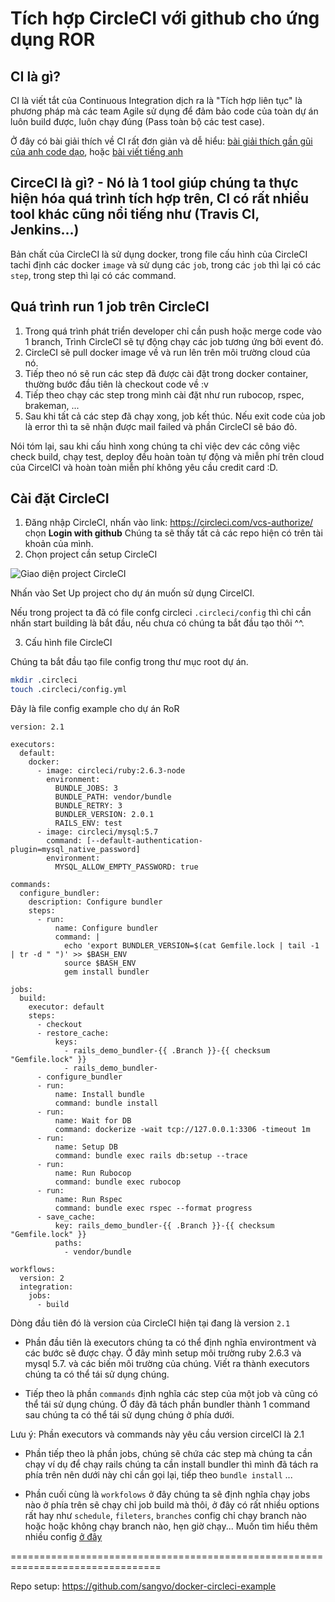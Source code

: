 # Tích hợp CircleCI với github cho ứng dụng ROR

## CI là gì?

CI là viết tắt của Continuous Integration dịch ra là "Tích hợp liên tục" là phương pháp mà các team Agile sử dụng để đảm bảo code của toàn dự án 
luôn build được, luôn chạy đúng (Pass toàn bộ các test case).

Ở đây có bài giải thích về CI rất đơn giản và dễ hiểu: [bài giải thích gần gũi của anh code dạo](https://toidicodedao.com/2015/08/27/giai-thich-don-gian-ve-ci-continuous-integration-tich-hop-lien-tuc/), hoặc [bài viết tiếng anh](https://www.thoughtworks.com/continuous-integration)
 
 ## CirceCI là gì? - Nó là 1 tool giúp chúng ta thực hiện hóa quá trình tích hợp trên, CI có rất nhiều tool khác cũng nổi tiếng như (Travis CI, Jenkins...)
 
  Bản chất của CircleCI là sử dụng docker, trong file cấu hình của CircleCI tachỉ định các docker `image` và sử dụng các `job`, trong các `job` thì lại có các `step`, trong step thì lại có các command.

## Quá trình run 1 job trên CircleCI

1. Trong quá trình phát triển developer chỉ cần push hoặc merge code vào 1 branch, Trình CircleCI sẽ tự động chạy các job tương ứng bởi event đó.
2. CircleCI sẽ pull docker image về và run lên trên môi trường cloud của nó.
3. Tiếp theo nó sẽ run các step đã được cài đặt trong docker container, thường bước đầu tiên là checkout code về :v
4. Tiếp theo chạy các step trong mình cài đặt như run rubocop, rspec, brakeman, ...
5. Sau khi tất cả các step đã chạy xong, job kết thúc. Nếu exit code của job là error thì ta sẽ nhận được mail failed và phần CircleCI sẽ báo đỏ.

 Nói tóm lại, sau khi cấu hình xong chúng ta chỉ việc dev các công việc check build, chạy test, deploy đều hoàn toàn tự động và miễn phí trên cloud của CircelCI và hoàn toàn miễn phí không yêu cầu credit card :D.

## Cài đặt CircleCI 

1. Đăng nhập CircleCI, nhấn vào link: https://circleci.com/vcs-authorize/ chọn 
**Login with github** Chúng ta sẽ thấy tất cả các repo hiện có trên tài khoản của mình.
2. Chọn project cần setup CircleCI

![Giao diện project CircleCI](https://user-images.githubusercontent.com/19734293/90332520-c001bc00-dfe7-11ea-9d51-2dbdef2ce66a.png)

Nhấn vào Set Up project cho dự án muốn sử dụng CircelCI.

Nếu trong project ta đã có file confg circleci `.circleci/config` thì chỉ cần nhấn start building là bắt đầu, nếu chưa có chúng ta bắt đầu tạo thôi ^^.

3. Cấu hình file CircleCI

Chúng ta bắt đầu tạo file config trong thư mục root dự án.

```sh
mkdir .circleci
touch .circleci/config.yml
```

Đây là file config example cho dự án RoR

```
version: 2.1

executors:
  default:
    docker:
      - image: circleci/ruby:2.6.3-node
        environment:
          BUNDLE_JOBS: 3
          BUNDLE_PATH: vendor/bundle
          BUNDLE_RETRY: 3
          BUNDLER_VERSION: 2.0.1
          RAILS_ENV: test
      - image: circleci/mysql:5.7
        command: [--default-authentication-plugin=mysql_native_password]
        environment:
          MYSQL_ALLOW_EMPTY_PASSWORD: true

commands:
  configure_bundler:
    description: Configure bundler
    steps:
      - run:
          name: Configure bundler
          command: |
            echo 'export BUNDLER_VERSION=$(cat Gemfile.lock | tail -1 | tr -d " ")' >> $BASH_ENV
            source $BASH_ENV
            gem install bundler

jobs:
  build:
    executor: default
    steps:
      - checkout
      - restore_cache:
          keys:
            - rails_demo_bundler-{{ .Branch }}-{{ checksum "Gemfile.lock" }}
            - rails_demo_bundler-
      - configure_bundler
      - run:
          name: Install bundle
          command: bundle install
      - run:
          name: Wait for DB
          command: dockerize -wait tcp://127.0.0.1:3306 -timeout 1m
      - run:
          name: Setup DB
          command: bundle exec rails db:setup --trace
      - run:
          name: Run Rubocop
          command: bundle exec rubocop
      - run:
          name: Run Rspec
          command: bundle exec rspec --format progress
      - save_cache:
          key: rails_demo_bundler-{{ .Branch }}-{{ checksum "Gemfile.lock" }}
          paths:
            - vendor/bundle

workflows:
  version: 2
  integration:
    jobs:
      - build

```
 Dòng đầu tiên đó là version của CircleCI hiện tại đang là version `2.1`

- Phần đầu tiên là executors chúng ta có thể định nghĩa environtment và các bước sẽ được chạy. Ở đây mình setup môi trường ruby 2.6.3 và mysql 5.7. và các biến môi trường của chúng. Viết ra thành executors chúng ta có thể tái sử dụng chúng.

- Tiếp theo là phần `commands` định nghĩa các step của một job và cũng có thể tái sử dụng chúng. Ở đây đã tách phần bundler thành 1 command sau chúng ta có thể tái sử dụng chúng ở phía dưới. 

Lưu ý: Phần executors và commands này yêu cầu version circelCI là 2.1

- Phần tiếp theo là phần jobs, chúng sẽ chứa các step mà chúng ta cần chạy ví dụ để chạy rails chúng ta cần install bundler thì mình đã tách ra phía trên nên dưới này chỉ cần gọi lại, tiếp theo `bundle install` ...

- Phần cuối cùng là `workfolows` ở đây chúng ta sẽ định nghĩa chạy jobs nào ở phía trên sẽ chạy chỉ job build mà thôi, ở đây có rất nhiều options rất hay như `schedule`, `fileters`, `branches` config chỉ chạy branch nào hoặc hoặc không chạy branch nào, hẹn giờ chạy... Muốn tìm hiểu thêm nhiều config [ở đây](https://circleci.com/docs/2.0/configuration-reference/#workflows)
 
================================================================================

Repo setup: https://github.com/sangvo/docker-circleci-example

